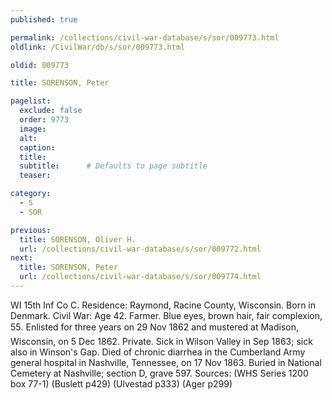 ```yaml
---
published: true

permalink: /collections/civil-war-database/s/sor/009773.html
oldlink: /CivilWar/db/s/sor/009773.html

oldid: 009773

title: SORENSON, Peter

pagelist:
  exclude: false
  order: 9773
  image: 
  alt:
  caption:
  title:
  subtitle:      # Defaults to page subtitle
  teaser:

category: 
  - S 
  - SOR

previous:
  title: SORENSON, Oliver H.
  url: /collections/civil-war-database/s/sor/009772.html  
next:
  title: SORENSON, Peter
  url: /collections/civil-war-database/s/sor/009774.html   
---
```

WI 15th Inf Co C. Residence: Raymond, Racine County, Wisconsin. Born in Denmark. Civil War: Age 42. Farmer. Blue eyes, brown hair, fair complexion, 5&#146;5&#148;. Enlisted for three years on 29 Nov 1862 and mustered at Madison, Wisconsin, on 5 Dec 1862. Private. Sick in Wilson Valley in Sep 1863; sick also in Winson&#39;s Gap. Died of chronic diarrhea in the Cumberland Army general hospital in Nashville, Tennessee, on 17 Nov 1863. Buried in National Cemetery at Nashville; section D, grave 597. Sources: (WHS Series 1200 box 77-1) (Buslett p429) (Ulvestad p333) (Ager p299)